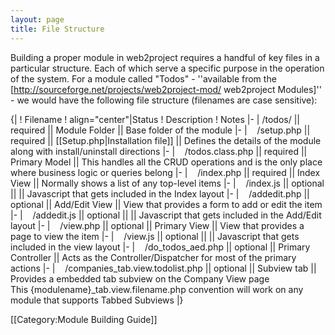 ```yaml
---
layout: page
title: File Structure
---
```


Building a proper module in web2project requires a handful of key files in a particular structure.  Each of which serve a specific purpose in the operation of the system.  For a module called "Todos" - ''available from the [http://sourceforge.net/projects/web2project-mod/ web2project Modules]'' - we would have the following file structure (filenames are case sensitive):

{|
! Filename
! align="center"|Status
! Description
! Notes
|-
| /todos/ || required || Module Folder || Base folder of the module
|-
| &nbsp;&nbsp;&nbsp;/setup.php || required || [[Setup.php|Installation file]] || Defines the details of the module along with install/uninstall directions
|-
| &nbsp;&nbsp;&nbsp;/todos.class.php || required || Primary Model ||  This handles all the CRUD operations and is the only place where business logic or queries belong
|-
| &nbsp;&nbsp;&nbsp;/index.php || required || Index View || Normally shows a list of any top-level items
|-
| &nbsp;&nbsp;&nbsp;/index.js || optional ||  || Javascript that gets included in the Index layout
|-
| &nbsp;&nbsp;&nbsp;/addedit.php || optional || Add/Edit View || View that provides a form to add or edit the item
|-
| &nbsp;&nbsp;&nbsp;/addedit.js || optional ||  || Javascript that gets included in the Add/Edit layout
|-
| &nbsp;&nbsp;&nbsp;/view.php || optional || Primary View || View that provides a page to view the item
|-
| &nbsp;&nbsp;&nbsp;/view.js || optional ||  || Javascript that gets included in the view layout
|-
| &nbsp;&nbsp;&nbsp;/do_todos_aed.php || optional || Primary Controller || Acts as the Controller/Dispatcher for most of the primary actions
|-
| &nbsp;&nbsp;&nbsp;/companies_tab.view.todolist.php || optional || Subview tab || Provides a embedded tab subview on the Company View page<br /> This {modulename}_tab.view.filename.php convention will work on any module that supports Tabbed Subviews
|}

[[Category:Module Building Guide]]
